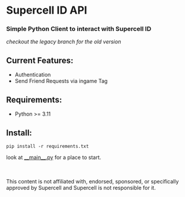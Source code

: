 # Supercell ID API
### Simple Python Client to interact with Supercell ID

_checkout the legacy branch for the old version_

## Current Features:
- Authentication
- Send Friend Requests via ingame Tag

## Requirements:
- Python >= 3.11

## Install:
`pip install -r requirements.txt`

look at [\_\_main\_\_.py](scidclient/__main__.py) for a place to start.

\
\
This content is not affiliated with, endorsed, sponsored, or specifically approved by Supercell and Supercell is not responsible for it.
